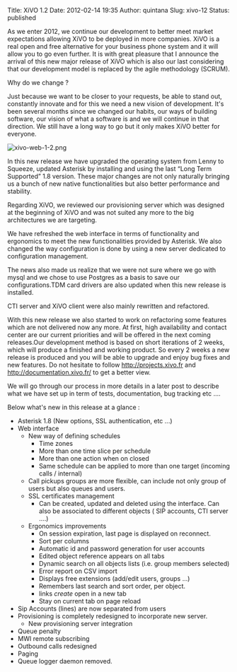 Title: XiVO 1.2
Date: 2012-02-14 19:35
Author: quintana
Slug: xivo-12
Status: published

As we enter 2012, we continue our development to better meet market
expectations allowing XiVO to be deployed in more companies. XiVO is a
real open and free alternative for your business phone system and it
will allow you to go even further. It is with great pleasure that I
announce the arrival of this new major release of XiVO which is also our
last considering that our development model is replaced by the agile
methodology (SCRUM).

Why do we change ?

Just because we want to be closer to your requests, be able to stand
out, constantly innovate and for this we need a new vision of
development. It's been several months since we changed our habits, our
ways of building software, our vision of what a software is and we will
continue in that direction. We still have a long way to go but it only
makes XiVO better for everyone.

![xivo-web-1-2.png](/public/.xivo-web-1-2_m.jpg "xivo-web-1-2.png, fév. 2012")

In this new release we have upgraded the operating system from Lenny to
Squeeze, updated Asterisk by installing and using the last “Long Term
Supported” 1.8 version. These major changes are not only naturally
bringing us a bunch of new native functionalities but also better
performance and stability.

Regarding XiVO, we reviewed our provisioning server which was designed
at the beginning of XiVO and was not suited any more to the big
architectures we are targeting.

We have refreshed the web interface in terms of functionality and
ergonomics to meet the new functionalities provided by Asterisk. We also
changed the way configuration is done by using a new server dedicated to
configuration management.

The news also made us realize that we were not sure where we go with
mysql and we chose to use Postgres as a basis to save our
configurations.TDM card drivers are also updated when this new release
is installed.

CTI server and XiVO client were also mainly rewritten and refactored.

With this new release we also started to work on refactoring some
features which are not delivered now any more. At first, high
availability and contact center are our current priorities and will be
offered in the next coming releases.Our development method is based on
short iterations of 2 weeks, which will produce a finished and working
product. So every 2 weeks a new release is produced and you will be able
to upgrade and enjoy bug fixes and new features. Do not hesitate to
follow http://projects.xivo.fr and http://documentation.xivo.fr/ to get
a better view.

We will go through our process in more details in a later post to
describe what we have set up in term of tests, documentation, bug
tracking etc ....

Below what's new in this release at a glance :

-   Asterisk 1.8 (New options, SSL authentication, etc ...)
-   Web interface
    -   New way of defining schedules
        -   Time zones
        -   More than one time slice per schedule
        -   More than one action when on closed
        -   Same schedule can be applied to more than one target
            (incoming calls / internal)
    -   Call pickups groups are more flexible, can include not only
        group of users but also queues and users.
    -   SSL certificates management
        -   Can be created, updated and deleted using the interface. Can
            also be associated to different objects ( SIP accounts, CTI
            server ....)
    -   Ergonomics improvements
        -   On session expiration, last page is displayed on reconnect.
        -   Sort per columns
        -   Automatic id and password generation for user accounts
        -   Edited object reference appears on all tabs
        -   Dynamic search on all objects lists (i.e. group
            members selected)
        -   Error report on CSV import
        -   Displays free extensions (add/edit users, groups ...)
        -   Remembers last search and sort order, per object.
        -   links *create* open in a new tab
        -   Stay on current tab on page reload
-   Sip Accounts (lines) are now separated from users
-   Provisioning is completely redesigned to incorporate new server.
    -   New provisioning server integration
-   Queue penalty
-   MWI remote subscribing
-   Outbound calls redesigned
-   Paging
-   Queue logger daemon removed.

</p>

